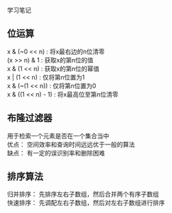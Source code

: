 学习笔记

## 位运算 ##
x & (~0 << n) : 将x最右边的n位清零  
(x >> n) & 1 : 获取x的第n位的值    
x & (1 << n) : 获取x的第n位的幂值   
x | (1 << n) : 仅将第n位置为1     
x & (~(1 << n)) : 仅将第n位置为0  
x & ((1 << n) - 1) : 将x最高位至第n位清零

## 布隆过滤器 ##
用于检索一个元素是否在一个集合当中   
优点： 
    空间效率和查询时间远远优于一般的算法  
缺点： 
    有一定的误识别率和删除困难   


## 排序算法 ##

归并排序：
    先排序左右子数组，然后合并两个有序子数组    
快速排序：
    先调配左右子数组，然后对左右子数组进行排序
